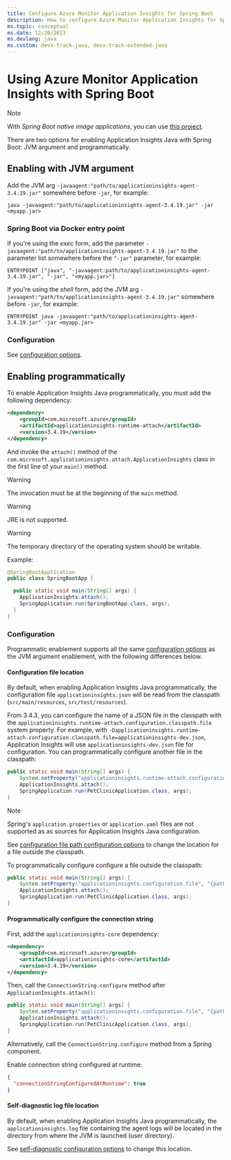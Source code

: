 ```yaml
---
title: Configure Azure Monitor Application Insights for Spring Boot
description: How to configure Azure Monitor Application Insights for Spring Boot applications
ms.topic: conceptual
ms.date: 12/20/2023
ms.devlang: java
ms.custom: devx-track-java, devx-track-extended-java
---
```


# Using Azure Monitor Application Insights with Spring Boot

> [!NOTE]
> With _Spring Boot native image applications_, you can use [this project](https://aka.ms/AzMonSpringNative).

There are two options for enabling Application Insights Java with Spring Boot: JVM argument and programmatically.

## Enabling with JVM argument 

Add the JVM arg `-javaagent:"path/to/applicationinsights-agent-3.4.19.jar"` somewhere before `-jar`, for example:

```
java -javaagent:"path/to/applicationinsights-agent-3.4.19.jar" -jar <myapp.jar>
```

### Spring Boot via Docker entry point

If you're using the *exec* form, add the parameter `-javaagent:"path/to/applicationinsights-agent-3.4.19.jar"` to the parameter list somewhere before the `"-jar"` parameter, for example:

```
ENTRYPOINT ["java", "-javaagent:path/to/applicationinsights-agent-3.4.19.jar", "-jar", "<myapp.jar>"]
```

If you're using the *shell* form, add the JVM arg `-javaagent:"path/to/applicationinsights-agent-3.4.19.jar"` somewhere before `-jar`, for example:

```
ENTRYPOINT java -javaagent:"path/to/applicationinsights-agent-3.4.19.jar" -jar <myapp.jar>
```

### Configuration

See [configuration options](./java-standalone-config.md).

## Enabling programmatically

To enable Application Insights Java programmatically, you must add the following dependency:

```xml
<dependency>
    <groupId>com.microsoft.azure</groupId>
    <artifactId>applicationinsights-runtime-attach</artifactId>
    <version>3.4.19</version>
</dependency>
```

And invoke the `attach()` method of the `com.microsoft.applicationinsights.attach.ApplicationInsights` class
in the first line of your `main()` method.

> [!WARNING]
>
> The invocation must be at the beginning of the `main` method.

> [!WARNING]
> 
> JRE is not supported.

> [!WARNING]
>
> The temporary directory of the operating system should be writable.

Example:

```java
@SpringBootApplication
public class SpringBootApp {

  public static void main(String[] args) {
    ApplicationInsights.attach();
    SpringApplication.run(SpringBootApp.class, args);
  }
}
```

### Configuration

Programmatic enablement supports all the same [configuration options](./java-standalone-config.md)
as the JVM argument enablement, with the following differences below.

#### Configuration file location

By default, when enabling Application Insights Java programmatically, the configuration file `applicationinsights.json`
will be read from the classpath (`src/main/resources`, `src/test/resources`).

From 3.4.3, you can configure the name of a JSON file in the classpath with the `applicationinsights.runtime-attach.configuration.classpath.file` system property.
For example, with `-Dapplicationinsights.runtime-attach.configuration.classpath.file=applicationinsights-dev.json`, Application Insights will use `applicationinsights-dev.json` file for configuration.  You can programmatically configure another file in the classpath:

```java
public static void main(String[] args) {
    System.setProperty("applicationinsights.runtime-attach.configuration.classpath.file", "applicationinsights-dev.json");
    ApplicationInsights.attach();
    SpringApplication.run(PetClinicApplication.class, args);
}
```

> [!NOTE]
> Spring's `application.properties` or `application.yaml` files are not supported as
> as sources for Application Insights Java configuration.

See [configuration file path configuration options](./java-standalone-config.md#configuration-file-path)
to change the location for a file outside the classpath.

To programmatically configure configure a file outside the classpath:
```java
public static void main(String[] args) {
    System.setProperty("applicationinsights.configuration.file", "{path}/applicationinsights-dev.json");
    ApplicationInsights.attach();
    SpringApplication.run(PetClinicApplication.class, args);
}
```

#### Programmatically configure the connection string

First, add the `applicationinsights-core` dependency:

```xml
<dependency>
    <groupId>com.microsoft.azure</groupId>
    <artifactId>applicationinsights-core</artifactId>
    <version>3.4.19</version>
</dependency>
```

Then, call the `ConnectionString.configure` method after `ApplicationInsights.attach()`:

```java
public static void main(String[] args) {
    System.setProperty("applicationinsights.configuration.file", "{path}/applicationinsights-dev.json");
    ApplicationInsights.attach();
    SpringApplication.run(PetClinicApplication.class, args);
}
```
Alternatively, call the  `ConnectionString.configure` method from a Spring component.

Enable connection string configured at runtime:

```json
{
  "connectionStringConfiguredAtRuntime": true
}
```

#### Self-diagnostic log file location

By default, when enabling Application Insights Java programmatically, the `applicationinsights.log` file containing
the agent logs will be located in the directory from where the JVM is launched (user directory).

See [self-diagnostic configuration options](./java-standalone-config.md#self-diagnostics) to change this location.
